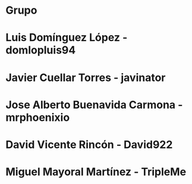 # Grupo 

# Luis Domínguez López - domlopluis94

# Javier Cuellar Torres - javinator

# Jose Alberto Buenavida Carmona - mrphoenixio

# David Vicente Rincón - David922

# Miguel Mayoral Martínez - TripleMe 
